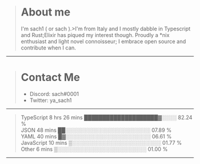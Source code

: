> # About me
>
> I'm sach1 ( or sach ).>I'm from Italy and I mostly dabble in Typescript and Rust;Elixir has piqued my interest though.
> Proudly a \*nix enthusiast and light novel connoisseur; I embrace open source and contribute when I can.

---

> # Contact Me
>
> - Discord: sach#0001
> - Twitter: ya_sach1

---

<!--START_SECTION:waka-->

> TypeScript 8 hrs 26 mins ████████████████████▓░░░░ 82.24 %\
> JSON 48 mins ██░░░░░░░░░░░░░░░░░░░░░░░ 07.89 %\
> YAML 40 mins █▓░░░░░░░░░░░░░░░░░░░░░░░ 06.61 %\
> JavaScript 10 mins ▒░░░░░░░░░░░░░░░░░░░░░░░░ 01.77 %\
> Other 6 mins ▒░░░░░░░░░░░░░░░░░░░░░░░░ 01.00 %

---

<!--END_SECTION:waka-->
